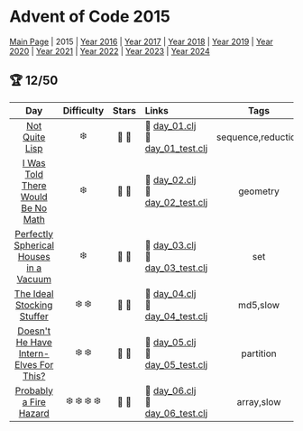 # Advent of Code 2015

[Main Page](https://adventofcode.com/2015) | 2015 | [Year 2016](/src/aoclj/year_2016/) | [Year 2017](/src/aoclj/year_2017/) | [Year 2018](/src/aoclj/year_2018/) | [Year 2019](/src/aoclj/year_2019/) | [Year 2020](/src/aoclj/year_2020/) | [Year 2021](/src/aoclj/year_2021/) | [Year 2022](/src/aoclj/year_2022/) | [Year 2023](/src/aoclj/year_2023/) | [Year 2024](/src/aoclj/year_2024/)

## :trophy: 12/50

| Day | Difficulty | Stars | Links | Tags |
|:---: | :---: | :---: | :--- | :----: |
[Not Quite Lisp](http://www.adventofcode.com/2015/day/1)|:snowflake:|:star2: :star2:|:small_orange_diamond: [day_01.clj](/src/aoclj/year_2015/day_01.clj) <br /> :small_orange_diamond: [day_01_test.clj](/test/aoclj/year_2015/day_01_test.clj)|sequence,reduction
[I Was Told There Would Be No Math](http://www.adventofcode.com/2015/day/2)|:snowflake:|:star2: :star2:|:small_orange_diamond: [day_02.clj](/src/aoclj/year_2015/day_02.clj) <br /> :small_orange_diamond: [day_02_test.clj](/test/aoclj/year_2015/day_02_test.clj)|geometry
[Perfectly Spherical Houses in a Vacuum](http://www.adventofcode.com/2015/day/3)|:snowflake:|:star2: :star2:|:small_orange_diamond: [day_03.clj](/src/aoclj/year_2015/day_03.clj) <br /> :small_orange_diamond: [day_03_test.clj](/test/aoclj/year_2015/day_03_test.clj)|set
[The Ideal Stocking Stuffer](http://www.adventofcode.com/2015/day/4)|:snowflake: :snowflake:|:star2: :star2:|:small_orange_diamond: [day_04.clj](/src/aoclj/year_2015/day_04.clj) <br /> :small_orange_diamond: [day_04_test.clj](/test/aoclj/year_2015/day_04_test.clj)|md5,slow
[Doesn't He Have Intern-Elves For This?](http://www.adventofcode.com/2015/day/5)|:snowflake: :snowflake:|:star2: :star2:|:small_orange_diamond: [day_05.clj](/src/aoclj/year_2015/day_05.clj) <br /> :small_orange_diamond: [day_05_test.clj](/test/aoclj/year_2015/day_05_test.clj)|partition
[Probably a Fire Hazard](http://www.adventofcode.com/2015/day/6)|:snowflake: :snowflake: :snowflake: :snowflake:|:star2: :star2:|:small_orange_diamond: [day_06.clj](/src/aoclj/year_2015/day_06.clj) <br /> :small_orange_diamond: [day_06_test.clj](/test/aoclj/year_2015/day_06_test.clj)|array,slow
